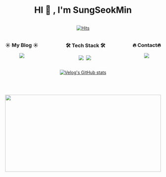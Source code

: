 
<div style="width: 100%, height: 100%; display: flex; flex-direction: column">
<div style="width: 100%; display: flex; flex-direction: column; align-items: center;">
<h1>HI 👋 , I'm SungSeokMin</h1>

[![Hits](https://hits.seeyoufarm.com/api/count/incr/badge.svg?url=https%3A%2F%2Fgithub.com%2FSungSeokMin&count_bg=%2379C83D&title_bg=%23555555&icon=&icon_color=%23E7E7E7&title=hits&edge_flat=false)](https://hits.seeyoufarm.com)

</div>

<div style="width: 100%; display: flex; justify-content: space-between">
  <div>
    <h3 align='center'>☀️ My Blog ☀️</h3> 
      <p align="center">
      <a href="https://velog.io/@jkl1545">
        <img src="http://img.shields.io/badge/-Velog-green?style=flat&logo=Blogger&logoColor=white" />
      </a>
      </P>
  </div>

  <div>
    <h3 align='center'>🛠 Tech Stack 🛠</h3> 
    <p align="center">
      <img src="https://img.shields.io/badge/-JavaScript-F7DF1E?style=flat-square&logo=JavaScript&logoColor=white" />&nbsp
      <img src="https://img.shields.io/badge/-React-61DAFB?style=flat-square&logo=React&logoColor=white" />&nbsp
    </P>
  </div>

  <div>
    <h3 align='center'>🔥 Contact🔥 </h3>
    <p align="center">
    <a href="https://instagram.com/sungstonemin">
      <img src="http://img.shields.io/badge/-Instagram-white?style=flat&logo=Instagram&link=https://instagram.com/sungstonemin" />
    </a>
    </p>
  </div>
</div>

<div align="center" style="text-align:center">
  
[![Velog's GitHub stats](https://velog-readme-stats.vercel.app/api?name=jkl1545&slug=React-Query)](https://github.com/SungSeokMin/velog-readme-stats)
  
</div>

<div style="width: 100%; margin-top: 50px;">
  <img src="https://github-readme-stats.vercel.app/api?username=SungSeokMin&theme=dracula&show_icons=true" style="width: 100%; height: 250px" />
</div>
</div>
